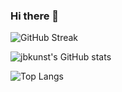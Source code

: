 ### Hi there 👋

![GitHub Streak](http://github-readme-streak-stats.herokuapp.com?user=jbkunst&hide_border=true)

![jbkunst's GitHub stats](https://github-readme-stats.vercel.app/api?username=jbkunst&count_private=true&hide_border=true)

![Top Langs](https://github-readme-stats.vercel.app/api/top-langs/?username=jbkunst&count_private=true&hide_border=true)

